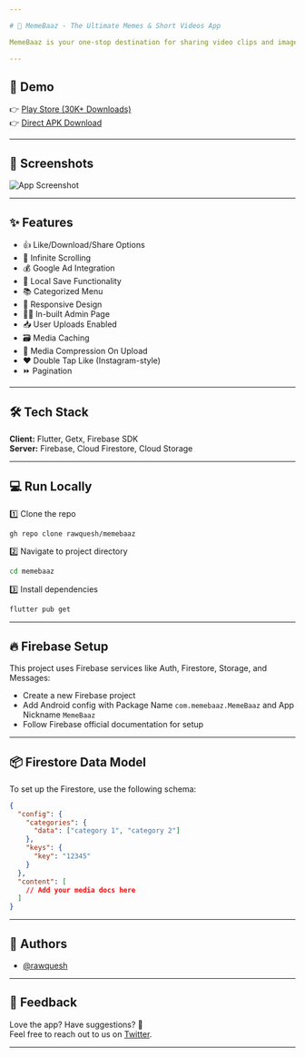 ```yaml
---

# 🚀 MemeBaaz - The Ultimate Memes & Short Videos App 

MemeBaaz is your one-stop destination for sharing video clips and images 📸. All submissions go through an admin approval process to maintain the quality of content. 

---
```


## 🌟 Demo

👉 [Play Store (30K+ Downloads)](https://play.google.com/store/apps/details?id=com.memebaaz.MemeBaaz)   
👉 [Direct APK Download](https://github.com/rawquesh/memebaaz/releases/download/apk/app-armeabi-v7a-release.apk)

---

## 📸 Screenshots

![App Screenshot](https://user-images.githubusercontent.com/27288409/185353359-5df6113a-6c3a-4fbd-845e-58d52d42f0af.png)

---

## ✨ Features

- 👍 Like/Download/Share Options
- 📜 Infinite Scrolling
- 💰 Google Ad Integration
- 💾 Local Save Functionality
- 📚 Categorized Menu
- 📲 Responsive Design
- 👮‍♂️ In-built Admin Page
- 📥 User Uploads Enabled
- 🗃️ Media Caching
- 🔄 Media Compression On Upload
- ❤️ Double Tap Like (Instagram-style)
- ⏩ Pagination

---

## 🛠️ Tech Stack

**Client:** Flutter, Getx, Firebase SDK  
**Server:** Firebase, Cloud Firestore, Cloud Storage

---

## 💻 Run Locally

1️⃣ Clone the repo
```bash
gh repo clone rawquesh/memebaaz
```

2️⃣ Navigate to project directory
```bash
cd memebaaz
```

3️⃣ Install dependencies
```bash
flutter pub get
```

---

## 🔥 Firebase Setup

This project uses Firebase services like Auth, Firestore, Storage, and Messages:

- Create a new Firebase project
- Add Android config with Package Name `com.memebaaz.MemeBaaz` and App Nickname `MemeBaaz`
- Follow Firebase official documentation for setup

---

## 📦 Firestore Data Model

To set up the Firestore, use the following schema:

```json
{
  "config": {
    "categories": {
      "data": ["category 1", "category 2"]
    },
    "keys": {
      "key": "12345"
    }
  },
  "content": [
    // Add your media docs here
  ]
}
```

---

## 👥 Authors

- [@rawquesh](https://www.github.com/rawquesh)

---

## 📝 Feedback

Love the app? Have suggestions? 💌  
Feel free to reach out to us on [Twitter](https://twitter.com/rawquesh).

---
